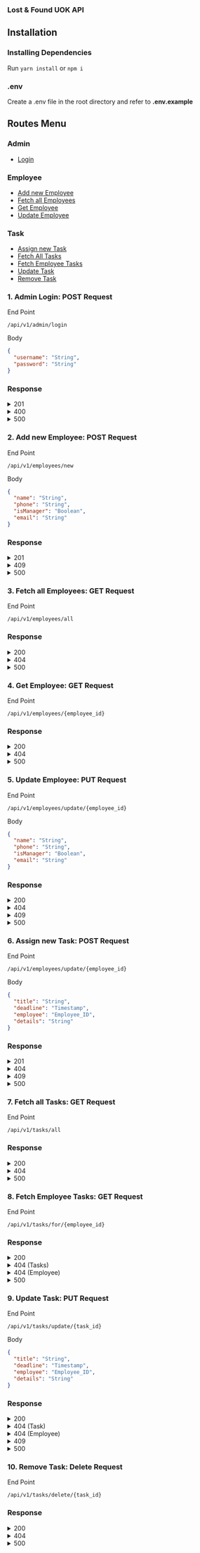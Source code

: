 ### Lost & Found UOK API

## Installation

### Installing Dependencies

Run
`yarn install` or `npm i`

### .env

Create a .env file in the root directory and refer to **.env.example**

## Routes Menu

### Admin

- [Login](#1-admin-login-post-request)

### Employee

- [Add new Employee](#2-add-new-employee-post-request)
- [Fetch all Employees](#3-fetch-all-employees-get-request)
- [Get Employee](#4-get-employee-get-request)
- [Update Employee](#5-update-employee-put-request)

### Task

- [Assign new Task](#6-assign-new-task-post-request)
- [Fetch All Tasks](#7-fetch-all-tasks-get-request)
- [Fetch Employee Tasks](#8-fetch-employee-tasks-get-request)
- [Update Task](#9-update-task-put-request)
- [Remove Task](#10-remove-task-delete-request)

### 1. Admin Login: POST Request

End Point

```
/api/v1/admin/login
```

Body

```json
{
  "username": "String",
  "password": "String"
}
```

### Response

<details>
  <summary>201</summary>

### Success

```json
{
  "status": 201,
  "message": "Logged in successfuly",
  "data": {
    "username": "String",
    "role": "String",
    "token": "String"
  }
}
```

</details>

<details>
  <summary>400</summary>

### Bad Request

```json
{
  "status": 400,
  "message": "Username or Password is incorrect!",
  "error": "AUTHENTICATION_ERROR"
}
```

</details>

<details>
  <summary>500</summary>

### Error

```json
{
  "status": 500,
  "message": "Error",
  "error": "SERVER_ERROR"
}
```

</details>

###

### 2. Add new Employee: POST Request

End Point

```
/api/v1/employees/new
```

Body

```json
{
  "name": "String",
  "phone": "String",
  "isManager": "Boolean",
  "email": "String"
}
```

### Response

<details>
  <summary>201</summary>

### Success

```json
{
  "status": 201,
  "message": "Employee Registered",
  "data": {
    "name": "String",
    "phone": "String",
    "isManager": "Boolean",
    "email": "String",
    "_id": "ID (String)",
    "createdAt": "DATE (String)",
    "updatedAt": "DATE (String)"
  }
}
```

</details>

<details>
  <summary>409</summary>

### Conflict

```json
{
  "status": 409,
  "message": "Employee exists already",
  "error": "CONFLICT_ERROR"
}
```

</details>

<details>
  <summary>500</summary>

### Error

```json
{
  "status": 500,
  "message": "Error",
  "error": "SERVER_ERROR"
}
```

</details>

###

### 3. Fetch all Employees: GET Request

End Point

```
/api/v1/employees/all
```

### Response

<details>
  <summary>200</summary>

### Success

```json
{
  "status": 200,
  "message": "All Employees",
  "data": [
    {
      "_id": "String",
      "name": "String",
      "phone": "String",
      "email": "String",
      "isManager": "Boolean",
      "createdAt": "DATE (String)",
      "updatedAt": "DATE (String)"
    }
  ]
}
```

</details>

<details>
  <summary>404</summary>

### Not Found

```json
{
  "status": 404,
  "message": "No Employees Registered yet",
  "error": "NOT_FOUND"
}
```

</details>

<details>
  <summary>500</summary>

### Error

```json
{
  "status": 500,
  "message": "Error",
  "error": "SERVER_ERROR"
}
```

</details>

###

### 4. Get Employee: GET Request

End Point

```
/api/v1/employees/{employee_id}
```

### Response

<details>
  <summary>200</summary>

### Success

```json
{
  "status": 200,
  "message": "Employee Details",
  "data": [
    {
      "_id": "String",
      "name": "String",
      "phone": "String",
      "email": "String",
      "isManager": "Boolean",
      "createdAt": "DATE (String)",
      "updatedAt": "DATE (String)"
    }
  ]
}
```

</details>

<details>
  <summary>404</summary>

### Not Found

```json
{
  "status": 404,
  "message": "Employee does not exist",
  "error": "NOT_FOUND"
}
```

</details>

<details>
  <summary>500</summary>

### Error

```json
{
  "status": 500,
  "message": "Error",
  "error": "SERVER_ERROR"
}
```

</details>

###

### 5. Update Employee: PUT Request

End Point

```
/api/v1/employees/update/{employee_id}
```

Body

```json
{
  "name": "String",
  "phone": "String",
  "isManager": "Boolean",
  "email": "String"
}
```

### Response

<details>
  <summary>200</summary>

### Success

```json
{
  "status": 200,
  "message": "Employee Updated",
  "data": [
    {
      "_id": "String",
      "name": "String",
      "phone": "String",
      "email": "String",
      "isManager": "Boolean",
      "createdAt": "DATE (String)",
      "updatedAt": "DATE (String)"
    }
  ]
}
```

</details>

<details>
  <summary>404</summary>

### Not Found

```json
{
  "status": 404,
  "message": "Employee does not exist",
  "error": "NOT_FOUND"
}
```

</details>

<details>
  <summary>409</summary>

### Conflict

```json
{
  "status": 409,
  "message": "Employee with same email already exists",
  "error": "CONFLICT_ERROR"
}
```

</details>

<details>
  <summary>500</summary>

### Error

```json
{
  "status": 500,
  "message": "Error",
  "error": "SERVER_ERROR"
}
```

</details>

###

### 6. Assign new Task: POST Request

End Point

```
/api/v1/employees/update/{employee_id}
```

Body

```json
{
  "title": "String",
  "deadline": "Timestamp",
  "employee": "Employee_ID",
  "details": "String"
}
```

### Response

<details>
  <summary>201</summary>

### Success

```json
{
  "status": 201,
  "message": "Task assigned successfully",
  "data": {
    "title": "String",
    "details": "String",
    "deadline": "Timestamp",
    "employee": "Employee_ID",
    "_id": "ID",
    "createdAt": "DATE (String)",
    "updatedAt": "DATE (String)"
  }
}
```

</details>

<details>
  <summary>404</summary>

### Not Found

```json
{
  "status": 404,
  "message": "Employee doesn't exist",
  "error": "NOT_FOUND"
}
```

</details>

<details>
  <summary>409</summary>

### Conflict

```json
{
  "status": 409,
  "message": "This task is already assigned to this user",
  "error": "CONFLICT_ERROR"
}
```

</details>

<details>
  <summary>500</summary>

### Error

```json
{
  "status": 500,
  "message": "Error",
  "error": "SERVER_ERROR"
}
```

</details>

###

### 7. Fetch all Tasks: GET Request

End Point

```
/api/v1/tasks/all
```

### Response

<details>
  <summary>200</summary>

### Success

```json
{
  "status": 200,
  "message": "All Tasks",
  "data": [
    {
      "_id": "ID",
      "title": "String",
      "details": "String",
      "deadline": "Timestamp",
      "employee": {
        "_id": "Employee_ID",
        "name": "String",
        "email": "String",
        "isManager": "Boolean"
      },
      "createdAt": "Date (String)",
      "updatedAt": "Date (String)"
    }
  ]
}
```

</details>

<details>
  <summary>404</summary>

### Not Found

```json
{
  "status": 404,
  "message": "No tasks data found",
  "error": "NOT_FOUND"
}
```

</details>

<details>
  <summary>500</summary>

### Error

```json
{
  "status": 500,
  "message": "Error",
  "error": "SERVER_ERROR"
}
```

</details>

###

### 8. Fetch Employee Tasks: GET Request

End Point

```
/api/v1/tasks/for/{employee_id}
```

### Response

<details>
  <summary>200</summary>

### Success

```json
{
  "status": 200,
  "message": "All Tasks",
  "data": {
    "employee": {
      "_id": "ID",
      "name": "String",
      "email": "String",
      "isManager": "Boolean"
    },
    "tasks": [
      {
        "_id": "String",
        "title": "String",
        "details": "String",
        "deadline": "Timestamp",
        "createdAt": "Date (String)",
        "updatedAt": "Date (String)"
      }
    ]
  }
}
```

</details>

<details>
  <summary>404 (Tasks)</summary>

### Not Found

```json
{
  "status": 404,
  "message": "No tasks data found",
  "error": "NOT_FOUND"
}
```

</details>

<details>
  <summary>404 (Employee)</summary>

### Not Found

```json
{
  "status": 404,
  "message": "Employee doesn't exist",
  "error": "NOT_FOUND"
}
```

</details>

<details>
  <summary>500</summary>

### Error

```json
{
  "status": 500,
  "message": "Error",
  "error": "SERVER_ERROR"
}
```

</details>

###

### 9. Update Task: PUT Request

End Point

```
/api/v1/tasks/update/{task_id}
```

Body

```json
{
  "title": "String",
  "deadline": "Timestamp",
  "employee": "Employee_ID",
  "details": "String"
}
```

### Response

<details>
  <summary>200</summary>

### Success

```json
{
  "status": 200,
  "message": "Task updated",
  "data": {
    "title": "String",
    "details": "String",
    "deadline": "Timestamp",
    "employee": "Employee_ID",
    "_id": "ID",
    "createdAt": "DATE (String)",
    "updatedAt": "DATE (String)"
  }
}
```

</details>

<details>
  <summary>404 (Task)</summary>

### Not Found - Task

```json
{
  "status": 404,
  "message": "Task doesn't exits",
  "error": "NOT_FOUND"
}
```

</details>

<details>
  <summary>404 (Employee)</summary>

### Not Found - Employee

```json
{
  "status": 404,
  "message": "Employee doesn't exist",
  "error": "NOT_FOUND"
}
```
</details>

<details>
  <summary>409</summary>

### Conflict

```json
{
  "status": 409,
  "message": "This task is already assigned to this user",
  "error": "NOT_FOUND"
}
```
</details>

<details>
  <summary>500</summary>

### Error

```json
{
  "status": 500,
  "message": "Error",
  "error": "SERVER_ERROR"
}
```
</details>

###

### 10. Remove Task: Delete Request

End Point

```
/api/v1/tasks/delete/{task_id}
```

### Response

<details>
  <summary>200</summary>

### Success

```json
{
  "status": 200,
  "message": "Task Deleted",
  "data": null
}
```
</details>

<details>
  <summary>404</summary>

### Not Found

```json
{
  "status": 404,
  "message": "Task doesn't exits",
  "error": "NOT_FOUND"
}
```
</details>

<details>
  <summary>500</summary>

### Error

```json
{
  "status": 500,
  "message": "Error",
  "error": "SERVER_ERROR"
}
```
</details>
